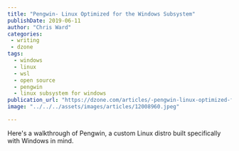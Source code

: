 ```yaml
---
title: "Pengwin- Linux Optimized for the Windows Subsystem"
publishDate: 2019-06-11
author: "Chris Ward"
categories:
 - writing
 - dzone
tags:
  - windows
  - linux
  - wsl
  - open source
  - pengwin
  - linux subsystem for windows
publication_url: "https://dzone.com/articles/-pengwin-linux-optimized-for-the-windows-subsystem"
image: "../../../assets/images/articles/12008960.jpeg"

---
```

Here's a walkthrough of Pengwin, a custom Linux distro built specifically with Windows in mind.

